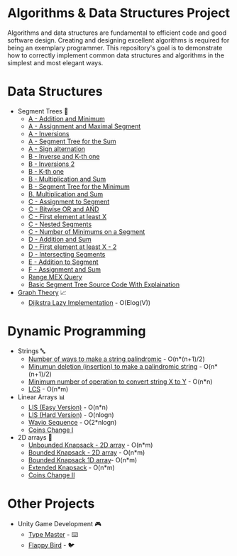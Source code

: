 # Algorithms & Data Structures Project
Algorithms and data structures are fundamental to efficient code and good software design. Creating and designing excellent algorithms is required for being an exemplary programmer. This repository's goal is to demonstrate how to correctly implement common data structures and algorithms in the simplest and most elegant ways.
# Data Structures
- Segment Trees 🌲
  - [A - Addition and Minimum](https://github.com/minionly/Segment-Tree/blob/main/A%20-%20Addition%20and%20Minimum)
  - [A - Assignment and Maximal Segment](https://github.com/minionly/Segment-Tree/blob/main/A%20-%20Assignment%20and%20Maximal%20Segment)
  - [A - Inversions](https://github.com/minionly/Segment-Tree/blob/main/A%20-%20Inversions)
  - [A - Segment Tree for the Sum](https://github.com/minionly/Segment-Tree/blob/main/A%20-%20Segment%20Tree%20for%20the%20Sum)
  - [A - Sign alternation](https://github.com/minionly/Segment-Tree/blob/main/A%20-%20Sign%20alternation)
  - [B - Inverse and K-th one](https://github.com/minionly/Segment-Tree/blob/main/B%20-%20Inverse%20and%20K-th%20one)
  - [B - Inversions 2](https://github.com/minionly/Segment-Tree/blob/main/B%20-%20Inversions%202)
  - [B - K-th one](https://github.com/minionly/Segment-Tree/blob/main/B%20-%20K-th%20one)
  - [B - Multiplication and Sum](https://github.com/minionly/Segment-Tree/blob/main/B%20-%20Multiplication%20and%20Sum)
  - [B - Segment Tree for the Minimum](https://github.com/minionly/Segment-Tree/blob/main/B%20-%20Segment%20Tree%20for%20the%20Minimum)
  - [B. Multiplication and Sum](https://github.com/minionly/Segment-Tree/blob/main/B.%20Multiplication%20and%20Sum)
  - [C - Assignment to Segment](https://github.com/minionly/Segment-Tree/blob/main/C%20-%20Assignment%20to%20Segment)
  - [C - Bitwise OR and AND](https://github.com/minionly/Segment-Tree/blob/main/C%20-%20Bitwise%20OR%20and%20AND)
  - [C - First element at least X](https://github.com/minionly/Segment-Tree/blob/main/C%20-%20First%20element%20at%20least%20X)
  - [C - Nested Segments](https://github.com/minionly/Segment-Tree/blob/main/C%20-%20Nested%20Segments)
  - [C - Number of Minimums on a Segment](https://github.com/minionly/Segment-Tree/blob/main/C%20-%20Number%20of%20Minimums%20on%20a%20Segment)
  - [D - Addition and Sum](https://github.com/minionly/Segment-Tree/blob/main/D%20-%20Addition%20and%20Sum)
  - [D - First element at least X - 2](https://github.com/minionly/Segment-Tree/blob/main/D%20-%20First%20element%20at%20least%20X%20-%202)
  - [D - Intersecting Segments](https://github.com/minionly/Segment-Tree/blob/main/D%20-%20Intersecting%20Segments)
  - [E - Addition to Segment](https://github.com/minionly/Segment-Tree/blob/main/E%20-%20Addition%20to%20Segment)
  - [F - Assignment and Sum](https://github.com/minionly/Segment-Tree/blob/main/F%20-%20Assignment%20and%20Sum)
  - [Range MEX Query](https://github.com/minionly/Segment-Tree/blob/main/Range%20MEX%20Query)
  - [Basic Segment Tree Source Code With Explaination](https://github.com/minionly/Segment-Tree/blob/main/Segment%20Tree%20-%20Basics)
- [Graph Theory](https://github.com/minionly/Graph-Theory) 📈
  - [Dijkstra Lazy Implementation](https://github.com/minionly/Codes/blob/main/Dijkstra%20Lazy%20Implementation) - O(Elog(V))
# Dynamic Programming
  - Strings 🔤
    - [Number of ways to make a string palindromic](https://github.com/minionly/Codes/blob/main/Number%20of%20ways%20to%20make%20a%20string%20palindromic.) - O(n*(n+1)/2)
    - [Minumun deletion (insertion) to make a palindromic string](https://github.com/minionly/Codes/blob/main/Minumun%20deletion%20(insertion)%20to%20make%20a%20palindromic%20string%20(File)) - O(n*(n+1)/2)
    - [Minimum number of operation to convert string X to Y](https://github.com/minionly/Codes/blob/main/Minimum%20number%20of%20operation%20to%20convert%20string%20X%20to%20Y) - O(n*n)
    - [LCS](https://github.com/minionly/Codes/blob/main/LCS) - O(n*m)
  - Linear Arrays 📊
    - [LIS (Easy Version)](https://github.com/minionly/Codes/blob/main/LIS%20-%201) - O(n*n)
    - [LIS (Hard Version)](https://github.com/minionly/Codes/blob/main/LIS%20-%202) - O(nlogn)
    - [Wavio Sequence](https://github.com/minionly/Codes/blob/main/Wavio%20Sequence) - O(2*nlogn)
    - [Coins Change I](https://github.com/minionly/Codes/blob/main/Coin%20Change%201)
  - 2D arrays 🧮
    - [Unbounded Knapsack - 2D array](https://github.com/minionly/Codes/blob/main/Unbounded%20Knapsack%20-%202D%20array) - O(n*m)
    - [Bounded Knapsack - 2D array](https://github.com/minionly/Codes/blob/main/Bounded%20Knapsack%20-%201D%20array) - O(n*m)
    - [Bounded Knapsack 1D array](https://github.com/minionly/Codes/blob/main/Bounded%20Knapsack%20-%201D%20array)- O(n*m)
    - [Extended Knapsack](https://github.com/minionly/Codes/blob/main/Extended%20Knapsack%20-%201D%20array) - O(n*m)
    - [Coins Change II](https://github.com/minionly/Codes/blob/main/Coin%20Change%202)
# Other Projects
- Unity Game Development 🎮
  - [Type Master](https://tnknguyen.itch.io/type-master) - ⌨️
  - [Flappy Bird](https://tnknguyen.itch.io/flappy-birdy) - 🐦
